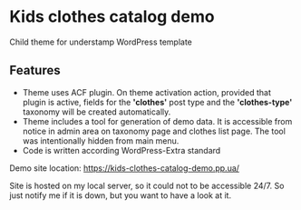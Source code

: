 # Kids clothes catalog demo
Child theme for understamp WordPress template 
## Features
* Theme uses ACF plugin. On theme activation action, provided that plugin is active, fields for the **'clothes'** post type 
and the **'clothes-type'** taxonomy will be created automatically.
* Theme includes a tool for generation of demo data. 
It is accessible from notice in admin area on taxonomy page and clothes list page.
The tool was intentionally hidden from main menu.  
* Code is written according WordPress-Extra standard

Demo site location: https://kids-clothes-catalog-demo.pp.ua/

Site is hosted on my local server, so it could not to be accessible 24/7. 
So just notify me if it is down, but you want to have a look at it. 